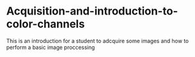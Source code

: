 # Acquisition-and-introduction-to-color-channels
This is an introduction for a student to adcquire some images and how to perform a basic image proccessing 
